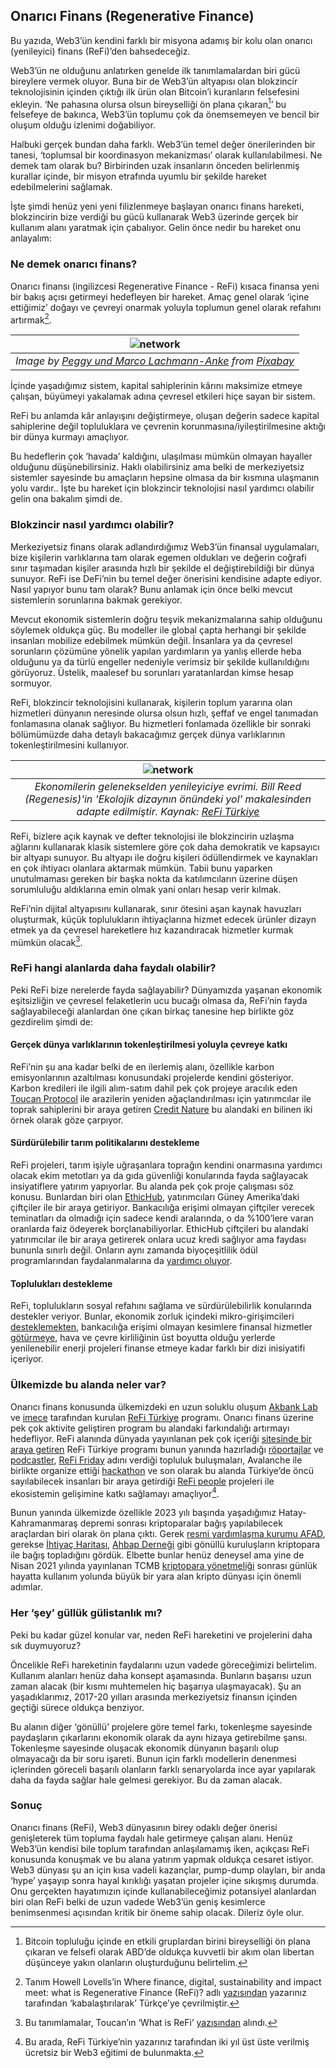 ## **Onarıcı Finans (Regenerative Finance)**

Bu yazıda, Web3’ün kendini farklı bir misyona adamış  bir kolu olan onarıcı (yenileyici) finans (ReFi)’den bahsedeceğiz. 

Web3’ün ne olduğunu anlatırken genelde ilk tanımlamalardan biri gücü bireylere vermek oluyor. Buna bir de Web3’ün altyapısı olan blokzincir teknolojisinin içinden çıktığı ilk ürün olan Bitcoin’i kuranların felsefesini ekleyin. ‘Ne pahasına olursa olsun bireyselliği ön plana çıkaran[^1]’ bu felsefeye de bakınca, Web3’ün toplumu çok da önemsemeyen ve bencil bir oluşum olduğu izlenimi doğabiliyor. 

Halbuki gerçek bundan daha farklı. Web3’ün temel değer önerilerinden bir tanesi, ‘toplumsal bir koordinasyon mekanizması’ olarak kullanılabilmesi. Ne demek tam olarak bu? Birbirinden uzak insanların önceden belirlenmiş kurallar içinde, bir misyon etrafında uyumlu bir şekilde hareket edebilmelerini sağlamak. 

İşte şimdi henüz yeni yeni filizlenmeye başlayan onarıcı finans hareketi, blokzincirin bize verdiği bu gücü kullanarak Web3 üzerinde gerçek bir kullanım alanı yaratmak için çabalıyor. Gelin önce nedir bu hareket onu anlayalım:

### Ne demek onarıcı finans?

Onarıcı finansı (ingilizcesi Regenerative Finance \- ReFi) kısaca finansa yeni bir bakış açısı getirmeyi hedefleyen bir hareket. Amaç genel olarak ‘içine ettiğimiz’ doğayı ve çevreyi onarmak yoluyla toplumun genel olarak refahını artırmak[^2].

| ![network](/assets/refugees-1015310_800.jpg)|
|:--:| 
| *Image by [Peggy und Marco Lachmann-Anke](https://pixabay.com/users/elisariva-1348268/) from [Pixabay](https://pixabay.com/)*|

İçinde yaşadığımız sistem, kapital sahiplerinin kârını maksimize etmeye çalışan, büyümeyi yakalamak adına çevresel etkileri hiçe sayan bir sistem. 

ReFi bu anlamda kâr anlayışını değiştirmeye, oluşan değerin sadece kapital sahiplerine değil topluluklara ve çevrenin korunmasına/iyileştirilmesine aktığı bir dünya kurmayı amaçlıyor. 

Bu hedeflerin çok ‘havada’ kaldığını, ulaşılması mümkün olmayan hayaller olduğunu düşünebilirsiniz. Haklı olabilirsiniz ama belki de merkeziyetsiz sistemler sayesinde bu amaçların hepsine olmasa da bir kısmına ulaşmanın yolu vardır.. İşte bu hareket için blokzincir teknolojisi nasıl yardımcı olabilir gelin ona bakalım şimdi de.  

### Blokzincir nasıl yardımcı olabilir? 

Merkeziyetsiz finans olarak adlandırdığımız Web3’ün finansal uygulamaları, bize kişilerin varlıklarına tam olarak egemen oldukları ve değerin coğrafi sınır taşımadan kişiler arasında hızlı bir şekilde el değiştirebildiği bir dünya sunuyor. ReFi ise DeFi’nin bu temel değer önerisini kendisine adapte ediyor. Nasıl yapıyor bunu tam olarak? Bunu anlamak için önce belki mevcut sistemlerin sorunlarına bakmak gerekiyor. 

Mevcut ekonomik sistemlerin doğru teşvik mekanizmalarına sahip olduğunu söylemek oldukça güç. Bu modeller ile global çapta herhangi bir şekilde insanları mobilize edebilmek mümkün değil. İnsanlara ya da çevresel sorunların çözümüne yönelik yapılan yardımların ya yanlış ellerde heba olduğunu ya da türlü engeller nedeniyle verimsiz bir şekilde kullanıldığını görüyoruz. Üstelik, maalesef bu sorunları yaratanlardan kimse hesap sormuyor.

ReFi, blokzincir teknolojisini kullanarak, kişilerin toplum yararına olan hizmetleri dünyanın neresinde olursa olsun hızlı, şeffaf ve engel tanımadan fonlamasına olanak sağlıyor. Bu hizmetleri fonlamada özellikle bir sonraki bölümümüzde daha detaylı bakacağımız gerçek dünya varlıklarının tokenleştirilmesini kullanıyor.

| ![network](/assets/refi-evolving-ecological-economics-v3.jpg)|
|:--:| 
| *Ekonomilerin gelenekselden yenileyiciye evrimi. Bill Reed (Regenesis)'in 'Ekolojik dizaynın önündeki yol' makalesinden adapte edilmiştir. Kaynak: [ReFi Türkiye](https://www.refiturkiye.com/)*|

ReFi, bizlere açık kaynak ve defter teknolojisi ile blokzincirin uzlaşma ağlarını kullanarak klasik sistemlere göre çok daha demokratik ve kapsayıcı bir altyapı sunuyor. Bu altyapı ile doğru kişileri ödüllendirmek ve kaynakları en çok ihtiyacı olanlara aktarmak mümkün. Tabii bunu yaparken unutulmaması gereken bir başka nokta da katılımcıların üzerine düşen sorumluluğu aldıklarına emin olmak yani onları hesap verir kılmak. 

ReFi’nin dijital altyapısını kullanarak, sınır ötesini aşan kaynak havuzları oluşturmak, küçük toplulukların ihtiyaçlarına hizmet edecek ürünler dizayn etmek ya da çevresel hareketlere hız kazandıracak hizmetler kurmak mümkün olacak[^3]. 

### ReFi hangi alanlarda daha faydalı olabilir?

Peki ReFi bize nerelerde fayda sağlayabilir? Dünyamızda yaşanan ekonomik eşitsizliğin ve çevresel felaketlerin ucu bucağı olmasa da, ReFi’nin fayda sağlayabileceği alanlardan öne çıkan birkaç tanesine hep birlikte göz gezdirelim şimdi de:

#### **Gerçek dünya varlıklarının tokenleştirilmesi yoluyla çevreye katkı**

ReFi’nin şu ana kadar belki de en ilerlemiş alanı, özellikle karbon emisyonlarının azaltılması konusundaki projelerde kendini gösteriyor. Karbon kredileri ile ilgili alım-satım dahil pek çok projeye aracılık eden [Toucan Protocol](https://blog.toucan.earth/) ile arazilerin yeniden ağaçlandırılması için yatırımcılar ile toprak sahiplerini bir araya getiren [Credit Nature](https://creditnature.com/) bu alandaki en bilinen iki örnek olarak göze çarpıyor. 

#### **Sürdürülebilir tarım politikalarını destekleme**

ReFi projeleri, tarım işiyle uğraşanlara toprağın kendini onarmasına yardımcı olacak ekim metotları ya da gıda güvenliği konularında fayda sağlayacak insiyatiflere yatırım yapıyorlar. Bu alanda pek çok proje çalışması söz konusu. Bunlardan biri olan [EthicHub](https://www.ethichub.com/en), yatırımcıları Güney Amerika’daki çiftçiler ile bir araya getiriyor. Bankacılığa erişimi olmayan çiftçiler verecek teminatları da olmadığı için sadece kendi aralarında, o da %100’lere varan oranlarda faiz ödeyerek borçlanabiliyorlar. EthicHub çiftçileri bu alandaki yatırımcılar ile bir araya getirerek onlara ucuz kredi sağlıyor ama faydası bununla sınırlı değil. Onların aynı zamanda biyoçeşitlilik ödül programlarından faydalanmalarına da [yardımcı oluyor](https://www.engage.hoganlovells.com/knowledgeservices/news/where-finance-digital-sustainability-and-impact-meet-what-is-regenerative-finance-refi). 

#### **Toplulukları destekleme** 

ReFi, toplulukların sosyal refahını sağlama ve sürdürülebilirlik konularında destekler veriyor. Bunlar, ekonomik zorluk içindeki mikro-girişimcileri [desteklemekten](https://rsfsocialfinance.org/get-funding/meet-the-entrepreneurs-2/), bankacılığa erişimi olmayan kesimlere finansal hizmetler [götürmeye](https://www.ethichub.com/en), hava ve çevre kirliliğinin üst boyutta olduğu yerlerde yenilenebilir enerji projeleri finanse etmeye kadar farklı bir dizi inisiyatifi içeriyor. 

### Ülkemizde bu alanda neler var? 

Onarıcı finans konusunda ülkemizdeki en uzun soluklu oluşum [Akbank Lab](https://www.akbanklab.com/tr/ana-sayfa) ve [imece](https://imece.com/) tarafından kurulan [ReFi Türkiye](https://www.refiturkiye.com/) programı. Onarıcı finans üzerine pek çok aktivite geliştiren program bu alandaki farkındalığı artırmayı hedefliyor. ReFi alanında dünyada yayınlanan pek çok içeriği [sitesinde bir araya getiren](https://www.refiturkiye.com/dijital-kutuphane/) ReFi Türkiye programı bunun yanında hazırladığı [röportajlar](https://www.youtube.com/watch?v=8JjEumOBYjc&list=PLQ88S5D0QIshYwBhY-xvdjHHaXIgOimkr) ve [podcastler](https://open.spotify.com/show/4Pv0IW8GKKnXjL7jFlas1z?si=8a73b91482a548d6),  [ReFi Friday](https://www.refiturkiye.com/refriday-bulusmalari/) adını verdiği topluluk buluşmaları, Avalanche ile birlikte organize ettiği [hackathon](https://www.refiturkiye.com/akbank-refi-hackathon/) ve son olarak bu alanda Türkiye’de öncü sayılabilecek insanları bir araya getirdiği [ReFi people](https://www.refiturkiye.com/nasil-katilirim/#refi-people) projeleri ile ekosistemin gelişimine katkı sağlamayı amaçlıyor[^4]. 

Bunun yanında ülkemizde özellikle 2023 yılı başında yaşadığımız Hatay-Kahramanmaraş depremi sonrası kriptoparalar bağış yapılabilecek araçlardan biri olarak ön plana çıktı. Gerek [resmi yardımlaşma kurumu AFAD](https://www.afad.gov.tr/depremkampanyasi2), gerekse [İhtiyaç Haritası](https://ihtiyacharitasi.org/), [Ahbap Derneği](https://ahbap.org/) gibi gönüllü kuruluşların kriptopara ile bağış topladığını gördük. Elbette bunlar henüz deneysel ama yine de Nisan 2021 yılında yayınlanan TCMB [kriptopara yönetmeliği](https://www.bbc.com/turkce/haberler-turkiye-56768459) sonrası günlük hayatta kullanım yolunda büyük bir yara alan kripto dünyası için önemli adımlar. 

### Her ‘şey’ güllük gülistanlık mı?

Peki bu kadar güzel konular var, neden ReFi hareketini ve projelerini daha sık duymuyoruz? 

Öncelikle ReFi hareketinin faydalarını uzun vadede göreceğimizi belirtelim. Kullanım alanları henüz daha konsept aşamasında. Bunların başarısı uzun zaman alacak (bir kısmı muhtemelen hiç başarıya ulaşmayacak). Şu an yaşadıklarımız, 2017-20 yılları arasında merkeziyetsiz finansın içinden geçtiği sürece oldukça benziyor.  

Bu alanın diğer ‘gönüllü’ projelere göre temel farkı, tokenleşme sayesinde paydaşların çıkarlarını ekonomik olarak da aynı hizaya getirebilme şansı. Tokenleşme sayesinde oluşacak ekonomik dünyanın başarılı olup olmayacağı da bir soru işareti. Bunun için farklı modellerin denenmesi içlerinden göreceli başarılı olanların farklı senaryolarda ince ayar yapılarak daha da fayda sağlar hale gelmesi gerekiyor. Bu da zaman alacak.

### Sonuç

Onarıcı finans (ReFi), Web3 dünyasının birey odaklı değer önerisi genişleterek tüm topluma faydalı hale getirmeye çalışan alanı. Henüz Web3’ün kendisi bile toplum tarafından anlaşılamamış iken, açıkçası ReFi konusunda konuşmak ve bu alana yatırım yapmak oldukça cesaret istiyor. Web3 dünyası şu an için kısa vadeli kazançlar, pump-dump olayları, bir anda ‘hype’ yaşayıp sonra hayal kırıklığı yaşatan projeler içine sıkışmış durumda. Onu gerçekten hayatımızın içinde kullanabileceğimiz potansiyel alanlardan biri olan ReFi belki de uzun vadede Web3’ün geniş kesimlerce benimsenmesi açısından kritik bir öneme sahip olacak. Dileriz öyle olur.

[^1]:  Bitcoin topluluğu içinde en etkili gruplardan birini bireyselliği ön plana çıkaran ve felsefi olarak ABD’de oldukça kuvvetli bir akım olan libertan düşünceye yakın olanların oluşturduğunu belirtelim. 

[^2]:  Tanım Howell Lovells’in Where finance, digital, sustainability and impact meet: what is Regenerative Finance (ReFi)? adlı [yazısından](https://www.engage.hoganlovells.com/knowledgeservices/news/where-finance-digital-sustainability-and-impact-meet-what-is-regenerative-finance-refi) yazarınız tarafından ‘kabalaştırılarak’ Türkçe’ye çevrilmiştir. 

[^3]:  Bu tanımlamalar, Toucan’ın ‘What is ReFi’ [yazısından](https://blog.toucan.earth/what-is-refi-regenerative-finance/) alındı. 

[^4]:  Bu arada, ReFi Türkiye’nin yazarınız tarafından iki yıl üst üste verilmiş ücretsiz bir Web3 eğitimi de bulunmakta. 
